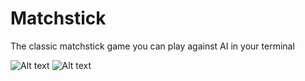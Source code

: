 # Matchstick
 The classic matchstick game you can play against AI in your terminal

![Alt text](https://www.zupimages.net/up/20/24/cd5m.png "Optional title")
![Alt text](https://zupimages.net/up/20/24/dgli.png "Optional title")
